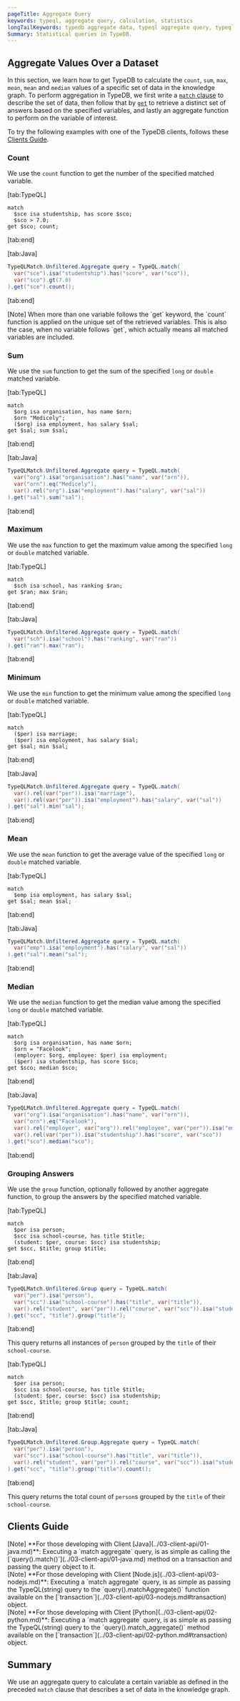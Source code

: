 ```yaml
---
pageTitle: Aggregate Query
keywords: typeql, aggregate query, calculation, statistics
longTailKeywords: typedb aggregate data, typeql aggregate query, typeql statistics
Summary: Statistical queries in TypeDB.
---
```


## Aggregate Values Over a Dataset
In this section, we learn how to get TypeDB to calculate the `count`, `sum`, `max`, `mean`, `mean` and `median` values of a specific set of data in the knowledge graph.
To perform aggregation in TypeDB, we first write a [`match` clause](../11-query/01-match-clause.md) to describe the set of data, then follow that by [`get`](../11-query/02-get-query.md) to retrieve a distinct set of answers based on the specified variables, and lastly an aggregate function to perform on the variable of interest.

To try the following examples with one of the TypeDB clients, follows these [Clients Guide](#clients-guide).

### Count
We use the `count` function to get the number of the specified matched variable.

<div class="tabs dark">

[tab:TypeQL]
```typeql
match
  $sce isa studentship, has score $sco;
  $sco > 7.0;
get $sco; count;
```
[tab:end]

[tab:Java]
```java
TypeQLMatch.Unfiltered.Aggregate query = TypeQL.match(
  var("sce").isa("studentship").has("score", var("sco")),
  var("sco").gt(7.0)
).get("sce").count();
```
[tab:end]
</div>

<div class="note">
[Note]
When more than one variable follows the `get` keyword, the `count` function is applied on the unique set of the retrieved variables. This is also the case, when no variable follows `get`, which actually means all matched variables are included.
</div>

### Sum
We use the `sum` function to get the sum of the specified `long` or `double` matched variable.

<div class="tabs dark">

[tab:TypeQL]
```typeql
match
  $org isa organisation, has name $orn;
  $orn "Medicely";
  ($org) isa employment, has salary $sal;
get $sal; sum $sal;
```
[tab:end]

[tab:Java]
```java
TypeQLMatch.Unfiltered.Aggregate query = TypeQL.match(
  var("org").isa("organisation").has("name", var("orn")),
  var("orn").eq("Medicely"),
  var().rel("org").isa("employment").has("salary", var("sal"))
).get("sal").sum("sal");
```
[tab:end]
</div>

### Maximum
We use the `max` function to get the maximum value among the specified `long` or `double` matched variable.

<div class="tabs dark">

[tab:TypeQL]
```typeql
match
  $sch isa school, has ranking $ran;
get $ran; max $ran;
```
[tab:end]

[tab:Java]
```java
TypeQLMatch.Unfiltered.Aggregate query = TypeQL.match(
  var("sch").isa("school").has("ranking", var("ran"))
).get("ran").max("ran");
```
[tab:end]
</div>

### Minimum
We use the `min` function to get the minimum value among the specified `long` or `double` matched variable.

<div class="tabs dark">

[tab:TypeQL]
```typeql
match
  ($per) isa marriage;
  ($per) isa employment, has salary $sal;
get $sal; min $sal;
```
[tab:end]

[tab:Java]
```java
TypeQLMatch.Unfiltered.Aggregate query = TypeQL.match(
  var().rel(var("per")).isa("marriage"),
  var().rel(var("per")).isa("employment").has("salary", var("sal"))
).get("sal").min("sal");
```
[tab:end]
</div>

### Mean
We use the `mean` function to get the average value of the specified `long` or `double` matched variable.

<div class="tabs dark">

[tab:TypeQL]
```typeql
match
  $emp isa employment, has salary $sal;
get $sal; mean $sal;
```
[tab:end]

[tab:Java]
```java
TypeQLMatch.Unfiltered.Aggregate query = TypeQL.match(
  var("emp").isa("employment").has("salary", var("sal"))
).get("sal").mean("sal");
```
[tab:end]
</div>

### Median
We use the `median` function to get the median value among the specified `long` or `double` matched variable.

<div class="tabs dark">

[tab:TypeQL]
```typeql
match
  $org isa organisation, has name $orn;
  $orn = "Facelook";
  (employer: $org, employee: $per) isa employment;
  ($per) isa studentship, has score $sco;
get $sco; median $sco;
```
[tab:end]

[tab:Java]
```java
TypeQLMatch.Unfiltered.Aggregate query = TypeQL.match(
  var("org").isa("organisation").has("name", var("orn")),
  var("orn").eq("Facelook"),
  var().rel("employer", var("org")).rel("employee", var("per")).isa("employment"),
  var().rel(var("per")).isa("studentship").has("score", var("sco"))
).get("sco").median("sco");
```
[tab:end]
</div>

### Grouping Answers
We use the `group` function, optionally followed by another aggregate function, to group the answers by the specified matched variable.

<div class="tabs dark">

[tab:TypeQL]
```typeql
match
  $per isa person;
  $scc isa school-course, has title $title;
  (student: $per, course: $scc) isa studentship;
get $scc, $title; group $title;
```
[tab:end]

[tab:Java]
```java
TypeQLMatch.Unfiltered.Group query = TypeQL.match(
  var("per").isa("person"),
  var("scc").isa("school-course").has("title", var("title")),
  var().rel("student", var("per")).rel("course", var("scc")).isa("studentship")
).get("scc", "title").group("title");
```
[tab:end]
</div>

This query returns all instances of `person` grouped by the `title` of their `school-course`.

<div class="tabs dark">

[tab:TypeQL]
```typeql
match
  $per isa person;
  $scc isa school-course, has title $title;
  (student: $per, course: $scc) isa studentship;
get $scc, $title; group $title; count;
```
[tab:end]

[tab:Java]
```java
TypeQLMatch.Unfiltered.Group.Aggregate query = TypeQL.match(
  var("per").isa("person"),
  var("scc").isa("school-course").has("title", var("title")),
  var().rel("student", var("per")).rel("course", var("scc")).isa("studentship")
).get("scc", "title").group("title").count();
```
[tab:end]
</div>

This query returns the total count of `person`s grouped by the `title` of their `school-course`.

## Clients Guide

<div class = "note">
[Note]
**For those developing with Client [Java](../03-client-api/01-java.md)**: Executing a `match aggregate` query, is as simple as calling the [`query().match()`](../03-client-api/01-java.md) method on a transaction and passing the query object to it.
</div>

<div class = "note">
[Note]
**For those developing with Client [Node.js](../03-client-api/03-nodejs.md)**: Executing a `match aggregate` query, is as simple as passing the TypeQL(string) query to the `query().matchAggregate()` function available on the [`transaction`](../03-client-api/03-nodejs.md#transaction) object.
</div>

<div class = "note">
[Note]
**For those developing with Client [Python](../03-client-api/02-python.md)**: Executing a `match aggregate` query, is as simple as passing the TypeQL(string) query to the `query().match_aggregate()` method available on the [`transaction`](../03-client-api/02-python.md#transaction) object.
</div>

## Summary
We use an aggregate query to calculate a certain variable as defined in the preceded `match` clause that describes a set of data in the knowledge graph.

